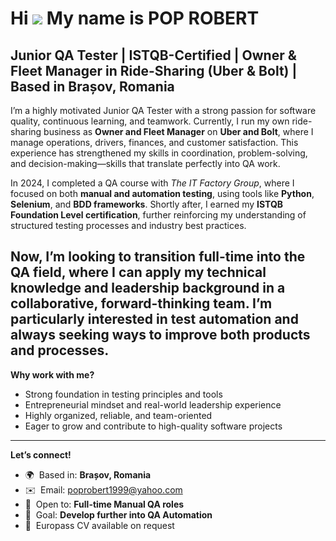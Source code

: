 Hi ![](https://user-images.githubusercontent.com/18350557/176309783-0785949b-9127-417c-8b55-ab5a4333674e.gif) My name is POP ROBERT  
==================================================================================================================

Junior QA Tester | ISTQB-Certified | Owner & Fleet Manager in Ride-Sharing (Uber & Bolt) | Based in Brașov, Romania  
----------------------------------------------------------------------------------------------------------------------

I’m a highly motivated Junior QA Tester with a strong passion for software quality, continuous learning, and teamwork. Currently, I run my own ride-sharing business as **Owner and Fleet Manager** on **Uber and Bolt**, where I manage operations, drivers, finances, and customer satisfaction. This experience has strengthened my skills in coordination, problem-solving, and decision-making—skills that translate perfectly into QA work.

In 2024, I completed a QA course with *The IT Factory Group*, where I focused on both **manual and automation testing**, using tools like **Python**, **Selenium**, and **BDD frameworks**. Shortly after, I earned my **ISTQB Foundation Level certification**, further reinforcing my understanding of structured testing processes and industry best practices.

Now, I’m looking to transition full-time into the **QA field**, where I can apply my technical knowledge and leadership background in a collaborative, forward-thinking team. I’m particularly interested in test automation and always seeking ways to improve both products and processes.
---
**Why work with me?**  
- Strong foundation in testing principles and tools  
- Entrepreneurial mindset and real-world leadership experience  
- Highly organized, reliable, and team-oriented  
- Eager to grow and contribute to high-quality software projects  
---
**Let’s connect!**  
* 🌍  Based in: **Brașov, Romania**  
* ✉️  Email: [poprobert1999@yahoo.com](mailto:poprobert1999@yahoo.com)  
* 🧪  Open to: **Full-time Manual QA roles**  
* 🚀  Goal: **Develop further into QA Automation**  
* 📄  Europass CV available on request
